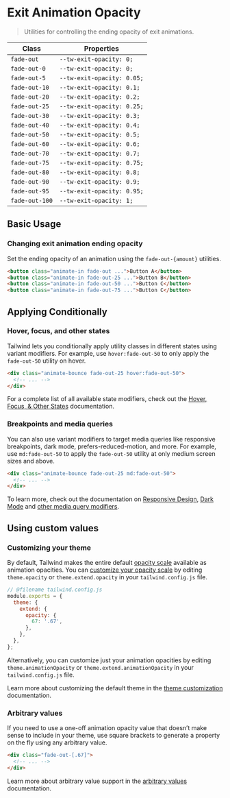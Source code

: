 # Exit Animation Opacity

> Utilities for controlling the ending opacity of exit animations.

| Class          | Properties                 |
| -------------- | -------------------------- |
| `fade-out`     | `--tw-exit-opacity: 0;`    |
| `fade-out-0`   | `--tw-exit-opacity: 0;`    |
| `fade-out-5`   | `--tw-exit-opacity: 0.05;` |
| `fade-out-10`  | `--tw-exit-opacity: 0.1;`  |
| `fade-out-20`  | `--tw-exit-opacity: 0.2;`  |
| `fade-out-25`  | `--tw-exit-opacity: 0.25;` |
| `fade-out-30`  | `--tw-exit-opacity: 0.3;`  |
| `fade-out-40`  | `--tw-exit-opacity: 0.4;`  |
| `fade-out-50`  | `--tw-exit-opacity: 0.5;`  |
| `fade-out-60`  | `--tw-exit-opacity: 0.6;`  |
| `fade-out-70`  | `--tw-exit-opacity: 0.7;`  |
| `fade-out-75`  | `--tw-exit-opacity: 0.75;` |
| `fade-out-80`  | `--tw-exit-opacity: 0.8;`  |
| `fade-out-90`  | `--tw-exit-opacity: 0.9;`  |
| `fade-out-95`  | `--tw-exit-opacity: 0.95;` |
| `fade-out-100` | `--tw-exit-opacity: 1;`    |

## Basic Usage

### Changing exit animation ending opacity

Set the ending opacity of an animation using the `fade-out-{amount}` utilities.

```html
<button class="animate-in fade-out ...">Button A</button>
<button class="animate-in fade-out-25 ...">Button B</button>
<button class="animate-in fade-out-50 ...">Button C</button>
<button class="animate-in fade-out-75 ...">Button C</button>
```

## Applying Conditionally

### Hover, focus, and other states

Tailwind lets you conditionally apply utility classes in different states using variant modifiers. For example, use `hover:fade-out-50` to only apply the `fade-out-50` utility on hover.

```html
<div class="animate-bounce fade-out-25 hover:fade-out-50">
  <!-- ... -->
</div>
```

For a complete list of all available state modifiers, check out the [Hover, Focus, & Other States](https://tailwindcss.com/docs/hover-focus-and-other-states) documentation.

### Breakpoints and media queries

You can also use variant modifiers to target media queries like responsive breakpoints, dark mode, prefers-reduced-motion, and more. For example, use `md:fade-out-50` to apply the `fade-out-50` utility at only medium screen sizes and above.

```html
<div class="animate-bounce fade-out-25 md:fade-out-50">
  <!-- ... -->
</div>
```

To learn more, check out the documentation on [Responsive Design](https://tailwindcss.com/docs/responsive-design), [Dark Mode](https://tailwindcss.com/docs/dark-mode) and [other media query modifiers](https://tailwindcss.com/docs/hover-focus-and-other-states#media-queries).

## Using custom values

### Customizing your theme

By default, Tailwind makes the entire default [opacity scale](https://tailwindcss.com/docs/opacity) available as animation opacities. You can [customize your opacity scale](https://tailwindcss.com/docs/theme) by editing `theme.opacity` or `theme.extend.opacity` in your `tailwind.config.js` file.

```js
// @filename tailwind.config.js
module.exports = {
  theme: {
    extend: {
      opacity: {
        67: '.67',
      },
    },
  },
};
```

Alternatively, you can customize just your animation opacities by editing `theme.animationOpacity` or `theme.extend.animationOpacity` in your `tailwind.config.js` file.

Learn more about customizing the default theme in the [theme customization](https://tailwindcss.com/docs/theme#customizing-the-default-theme) documentation.

### Arbitrary values

If you need to use a one-off animation opacity value that doesn’t make sense to include in your theme, use square brackets to generate a property on the fly using any arbitrary value.

```html
<div class="fade-out-[.67]">
  <!-- ... -->
</div>
```

Learn more about arbitrary value support in the [arbitrary values](https://tailwindcss.com/docs/adding-custom-styles#using-arbitrary-values) documentation.
